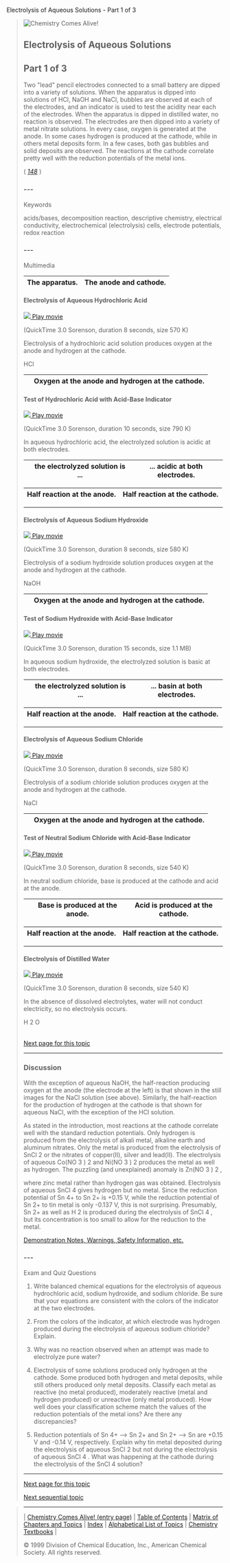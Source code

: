 





 Electrolysis of Aqueous Solutions - Part 1 of 3
 



> ![Chemistry Comes Alive!](ccahead.gif)
> 
> 
> 
> 
> 
> 
> 
> 
> 
> ## Electrolysis of Aqueous Solutions
> 
> 
> 
> 
> 
> ## Part 1 of 3
> 
> 
> 
> 
> 
>  Two "lead" pencil electrodes connected to a small battery are dipped into a variety of solutions. When the apparatus is dipped into solutions of HCl, NaOH and NaCl, bubbles are observed at each of the electrodes, and an indicator is used to test the acidity near each of the electrodes. When the apparatus is dipped in distilled water, no reaction is observed. The electrodes are then dipped into a variety of metal nitrate solutions. In every case, oxygen is generated at the anode. In some cases hydrogen is produced at the cathode, while in others metal deposits form. In a few cases, both gas bubbles and solid deposits are observed. The reactions at the cathode correlate pretty well with the reduction potentials of the metal ions.
>  
> 
> 
> 
> 
> 
> 
>  (
>  [*148*](CRED148.HTM)
>  )
>  
> 
> 
> 
> 
> ### ---
> 
> 
>  Keywords
> 
> 
> 
> 
>  acids/bases, decomposition reaction, descriptive chemistry, electrical conductivity, electrochemical (electrolysis) cells, electrode potentials, redox reaction
>  
> 
> 
> 
> 
> ### ---
> 
> 
>  Multimedia
> 
> 
> 
> 
> 
> 
> 
> | The apparatus. | The anode and cathode. |
> | --- | --- |
> 
> 
> 
> 
> 
> #### Electrolysis of Aqueous Hydrochloric Acid
> 
> 
> 
> 
> 
> [![](0.JPG)
>  Play movie](../../MVHTM/ELECSOL/ELECAS02.HTM) 
> 
> 
> 
>  (QuickTime 3.0 Sorenson, duration 8 seconds, size 570 K)
>  
> 
> 
> 
>  Electrolysis of a hydrochloric acid solution produces oxygen at the anode and hydrogen at the cathode.
>  
> 
> 
> 
>  HCl
>  
> 
> 
> 
> 
> 
> 
> 
> |  | Oxygen at the anode and hydrogen at the cathode. |
> | --- | --- |
> 
> 
> 
> 
> 
> #### Test of Hydrochloric Acid with Acid-Base Indicator
> 
> 
> 
> 
> 
> [![](0.JPG)
>  Play movie](../../MVHTM/ELECSOL/ELECAS03.HTM) 
> 
> 
> 
>  (QuickTime 3.0 Sorenson, duration 10 seconds, size 790 K)
>  
> 
> 
> 
>  In aqueous hydrochloric acid, the electrolyzed solution is acidic at both electrodes.
>  
> 
> 
> 
> 
> |  | the electrolyzed solution is ... | ... acidic at both electrodes. |
> | --- | --- | --- |
> 
> 
> 
> 
> 
> 
> 
> | Half reaction at the anode. | Half reaction at the cathode. |
> | --- | --- |
> 
> 
> 
> 
> 
> ---
> 
> 
> 
> 
> #### Electrolysis of Aqueous Sodium Hydroxide
> 
> 
> 
> 
> 
> [![](0.JPG)
>  Play movie](../../MVHTM/ELECSOL/ELECAS05.HTM) 
> 
> 
> 
>  (QuickTime 3.0 Sorenson, duration 8 seconds, size 580 K)
>  
> 
> 
> 
>  Electrolysis of a sodium hydroxide solution produces oxygen at the anode and hydrogen at the cathode.
>  
> 
> 
> 
>  NaOH
>  
> 
> 
> 
> 
> 
> 
> 
> |  | Oxygen at the anode and hydrogen at the cathode. |
> | --- | --- |
> 
> 
> 
> 
> 
> #### Test of Sodium Hydroxide with Acid-Base Indicator
> 
> 
> 
> 
> 
> [![](0.JPG)
>  Play movie](../../MVHTM/ELECSOL/ELECAS06.HTM) 
> 
> 
> 
>  (QuickTime 3.0 Sorenson, duration 15 seconds, size 1.1 MB)
>  
> 
> 
> 
>  In aqueous sodium hydroxide, the electrolyzed solution is basic at both electrodes.
>  
> 
> 
> 
> 
> |  | the electrolyzed solution is ... | ... basin at both electrodes. |
> | --- | --- | --- |
> 
> 
> 
> 
> 
> 
> 
> | Half reaction at the anode. | Half reaction at the cathode. |
> | --- | --- |
> 
> 
> 
> 
> 
> ---
> 
> 
> 
> 
> #### Electrolysis of Aqueous Sodium Chloride
> 
> 
> 
> 
> 
> [![](0.JPG)
>  Play movie](../../MVHTM/ELECSOL/ELECAS08.HTM) 
> 
> 
> 
>  (QuickTime 3.0 Sorenson, duration 8 seconds, size 580 K)
>  
> 
> 
> 
>  Electrolysis of a sodium chloride solution produces oxygen at the anode and hydrogen at the cathode.
>  
> 
> 
> 
>  NaCl
>  
> 
> 
> 
> 
> 
> 
> 
> |  | Oxygen at the anode and hydrogen at the cathode. |
> | --- | --- |
> 
> 
> 
> 
> 
> #### Test of Neutral Sodium Chloride with Acid-Base Indicator
> 
> 
> 
> 
> 
> [![](0.JPG)
>  Play movie](../../MVHTM/ELECSOL/ELECAS09.HTM) 
> 
> 
> 
>  (QuickTime 3.0 Sorenson, duration 8 seconds, size 540 K)
>  
> 
> 
> 
>  In neutral sodium chloride, base is produced at the cathode and acid at the anode.
>  
> 
> 
> 
> 
> |  | Base is produced at the anode. | Acid is produced at the cathode. |
> | --- | --- | --- |
> 
> 
> 
> 
> 
> 
> 
> | Half reaction at the anode. | Half reaction at the cathode. |
> | --- | --- |
> 
> 
> 
> 
> 
> ---
> 
> 
> 
> 
> #### Electrolysis of Distilled Water
> 
> 
> 
> 
> 
> [![](0.JPG)
>  Play movie](../../MVHTM/ELECSOL/ELECAS11.HTM) 
> 
> 
> 
>  (QuickTime 3.0 Sorenson, duration 8 seconds, size 540 K)
>  
> 
> 
> 
>  In the absence of dissolved electrolytes, water will not conduct electricity, so no electrolysis occurs.
>  
> 
> 
> 
>  H
>  2 
>  O
>  
> 
> 
> 
> 
> 
> 
> 
> |  |  |
> | --- | --- |
> 
> 
> 
> 
> 
> [Next page for this topic](../../MAIN/ELECSOL/PAGE2.HTM) 
> 
> 
> 
> 
> 
> 
> ---
> 
> 
> 
> ### Discussion
> 
> 
> 
> 
>  With the exception of aqueous NaOH, the half-reaction producing oxygen at the anode (the electrode at the left) is that shown in the still images for the NaCl solution (see above). Similarly, the half-reaction for the production of hydrogen at the cathode is that shown for aqueous NaCl, with the exception of the HCl solution.
>  
> 
> 
> 
>  As stated in the introduction, most reactions at the cathode correlate well with the standard reduction potentials. Only hydrogen is produced from the electrolysis of alkali metal, alkaline earth and aluminum nitrates. Only the metal is produced from the electrolysis of SnCl
>  2 
>  or the nitrates of copper(II), silver and lead(II). The electrolysis of aqueous Co(NO
>  3 
>  )
>  2 
>  and Ni(NO
>  3 
>  )
>  2 
>  produces the metal as well as hydrogen. The puzzling (and unexplained) anomaly is Zn(NO
>  3 
>  )
>  2 
>  ,
>  
> 
> 
> 
>  where zinc metal rather than hydrogen gas was obtained. Electrolysis of aqueous SnCl
>  4 
>  gives hydrogen but no metal. Since the reduction potential of Sn
>  4+ 
>  to Sn
>  2+ 
>  is +0.15 V, while the reduction potential of Sn
>  2+ 
>  to tin metal is only -0.137 V, this is not surprising. Presumably, Sn
>  2+ 
>  as well as H
>  2 
>  is produced during the electrolysis of SnCl
>  4 
>  , but its concentration is too small to allow for the reduction to the metal.
>  
> 
> 
> 
> 
> 
> 
> [Demonstration Notes, Warnings, Safety Information, etc.](SAFETY.HTM) 
> 
> 
> 
> 
> 
> ### ---
> 
> 
>  Exam and Quiz Questions
> 
> 
> 
> 
>  1. Write balanced chemical equations for the electrolysis of aqueous hydrochloric acid, sodium hydroxide, and sodium chloride. Be sure that your equations are consistent with the colors of the indicator at the two electrodes.
>  
> 
> 
> 
>  2. From the colors of the indicator, at which electrode was hydrogen produced during the electrolysis of aqueous sodium chloride? Explain.
>  
> 
> 
> 
>  3. Why was no reaction observed when an attempt was made to electrolyze pure water?
>  
> 
> 
> 
>  4. Electrolysis of some solutions produced only hydrogen at the cathode. Some produced both hydrogen and metal deposits, while still others produced only metal deposits. Classify each metal as reactive (no metal produced), moderately reactive (metal and hydrogen produced) or unreactive (only metal produced). How well does your classification scheme match the values of the reduction potentials of the metal ions? Are there any discrepancies?
>  
> 
> 
> 
>  5. Reduction potentials of Sn
>  4+ 
>  --> Sn
>  2+ 
>  and Sn
>  2+ 
>  --> Sn are +0.15 V and -0.14 V, respectively. Explain why tin metal deposited during the electrolysis of aqueous SnCl
>  2 
>  but not during the electrolysis of aqueous SnCl
>  4 
>  . What was happening at the cathode during the electrolysis of the SnCl
>  4 
>  solution?
>  
> 
> 
> 
> 
> 
> 
> ---
> 
> 
> 
> 
> [Next page for this topic](../../MAIN/ELECSOL/PAGE2.HTM) 
> 
> 
> 
> 
> 
> 
> [Next sequential topic](../../MAIN/VOLTAGE/PAGE1.HTM)



> ---
> 
> 
>  |
>  [Chemistry Comes Alive! (entry page)](../../INDEX.HTM) 
>  |
>  [Table of Contents](../../CONTENTS.HTM) 
>  |
>  [Matrix of Chapters and Topics](../../MATRIX.HTM) 
>  |
>  [Index](../../WORDS.HTM) 
>  |
>  [Alphabetical List of Topics](../../ALPHATOP.HTM) 
>  |
>  [Chemistry Textbooks](../../BOOKS.HTM) 
>  |
>  
>  © 1999 Division of Chemical Education, Inc.,American Chemical Society. All rights reserved.





